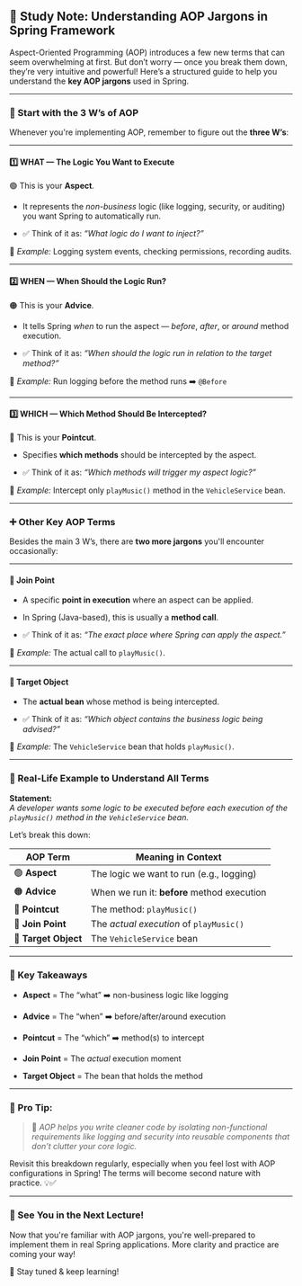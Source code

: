 ## 📘 Study Note: Understanding AOP Jargons in Spring Framework

Aspect-Oriented Programming (AOP) introduces a few new terms that can seem overwhelming at first. But don’t worry — once you break them down, they’re very intuitive and powerful! Here’s a structured guide to help you understand the **key AOP jargons** used in Spring.

---

### 🎯 Start with the 3 W’s of AOP

Whenever you're implementing AOP, remember to figure out the **three W’s**:

---

#### 1️⃣ **WHAT** — The Logic You Want to Execute

🟢 This is your **Aspect**.

- It represents the _non-business_ logic (like logging, security, or auditing) you want Spring to automatically run.
    
- ✅ Think of it as: _“What logic do I want to inject?”_
    

🧠 _Example:_ Logging system events, checking permissions, recording audits.

---

#### 2️⃣ **WHEN** — When Should the Logic Run?

🟠 This is your **Advice**.

- It tells Spring _when_ to run the aspect — _before_, _after_, or _around_ method execution.
    
- ✅ Think of it as: _“When should the logic run in relation to the target method?”_
    

🧠 _Example:_ Run logging before the method runs ➡️ `@Before`

---

#### 3️⃣ **WHICH** — Which Method Should Be Intercepted?

🔵 This is your **Pointcut**.

- Specifies **which methods** should be intercepted by the aspect.
    
- ✅ Think of it as: _“Which methods will trigger my aspect logic?”_
    

🧠 _Example:_ Intercept only `playMusic()` method in the `VehicleService` bean.

---

### ➕ Other Key AOP Terms

Besides the main 3 W’s, there are **two more jargons** you'll encounter occasionally:

---

#### 📍 **Join Point**

- A specific **point in execution** where an aspect can be applied.
    
- In Spring (Java-based), this is usually a **method call**.
    
- ✅ Think of it as: _“The exact place where Spring can apply the aspect.”_
    

🧠 _Example:_ The actual call to `playMusic()`.

---

#### 🎯 **Target Object**

- The **actual bean** whose method is being intercepted.
    
- ✅ Think of it as: _“Which object contains the business logic being advised?”_
    

🧠 _Example:_ The `VehicleService` bean that holds `playMusic()`.

---

### 🔁 Real-Life Example to Understand All Terms

**Statement:**  
_A developer wants some logic to be executed before each execution of the `playMusic()` method in the `VehicleService` bean._

Let’s break this down:

|AOP Term|Meaning in Context|
|---|---|
|🟢 **Aspect**|The logic we want to run (e.g., logging)|
|🟠 **Advice**|When we run it: **before** method execution|
|🔵 **Pointcut**|The method: `playMusic()`|
|📍 **Join Point**|The _actual execution_ of `playMusic()`|
|🎯 **Target Object**|The `VehicleService` bean|

---

### 🔑 Key Takeaways

- **Aspect** = The “what” ➡️ non-business logic like logging
    
- **Advice** = The “when” ➡️ before/after/around execution
    
- **Pointcut** = The “which” ➡️ method(s) to intercept
    
- **Join Point** = The _actual_ execution moment
    
- **Target Object** = The bean that holds the method
    

---

### 📌 Pro Tip:

> 🧩 _AOP helps you write cleaner code by isolating non-functional requirements like logging and security into reusable components that don’t clutter your core logic._

Revisit this breakdown regularly, especially when you feel lost with AOP configurations in Spring! The terms will become second nature with practice. 💡✅

---

### 👋 See You in the Next Lecture!

Now that you're familiar with AOP jargons, you're well-prepared to implement them in real Spring applications. More clarity and practice are coming your way!

🚀 Stay tuned & keep learning!